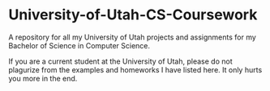 # University-of-Utah-CS-Coursework
A repository for all my University of Utah projects and assignments for my Bachelor of Science in Computer Science.

If you are a current student at the University of Utah, please do not plagurize from the examples and homeworks I have listed here. It only hurts you more in the end.
